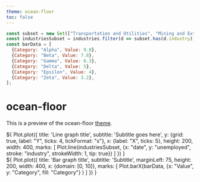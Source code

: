 ```yaml
---
theme: ocean-floor
toc: false
---
```


<style>
#observablehq-sidebar-toggle {display: none;}
</style>


```js
const subset = new Set(["Transportation and Utilities", "Mining and Extraction", "Finance", "Agriculture", "Information"]);
const industriesSubset = industries.filter(d => subset.has(d.industry));
const barData = [
  {Category: "Alpha", Value: 9.8},
  {Category: "Beta", Value: 7.8},
  {Category: "Gamma", Value: 6.3},
  {Category: "Delta", Value: 5},
  {Category: "Epsilon", Value: 4},
  {Category: "Zeta", Value: 3.2},
];
```

# ocean-floor

This is a preview of the ocean-floor [theme](./config#theme).

<div class="grid grid-cols-2">
  <div class="card">
    ${
      Plot.plot({
        title: 'Line graph title',
        subtitle: 'Subtitle goes here',
        y: {grid: true, label: "Y", ticks: 4, tickFormat: "s"},
        x: {label: "X", ticks: 5},
        height: 200,
        width: 400,
        marks: [
          Plot.line(industriesSubset, {x: "date", y: "unemployed", stroke: "industry", strokeWidth: 1, tip: true})
        ]
      })
    }
  </div>
  <div class="card">
    ${
      Plot.plot({
        title: 'Bar graph title',
        subtitle: 'Subtitle',
        marginLeft: 75,
        height: 200,
        width: 400,
        x: {domain: [0, 10]},
        marks: [
          Plot.barX(barData, {x: "Value", y: "Category", fill: "Category"} )
        ]
      })
    }
  </div>
</div>